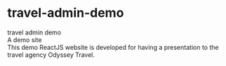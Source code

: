 # travel-admin-demo
travel admin demo<br />
A demo site<br />
This demo ReactJS website is developed for having a presentation to the travel agency Odyssey Travel.
